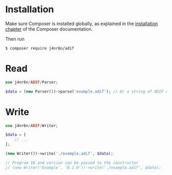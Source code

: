 Installation
============

Make sure Composer is installed globally, as explained in the
[installation chapter](https://getcomposer.org/doc/00-intro.md)
of the Composer documentation.

Then run

```console
$ composer require j4nr6n/adif
```

Read
====

```php
use j4nr6n/ADIF/Parser;

$data = (new Parser())->parse('example.adif'); // Or a string of ADIF encoded data
```

Write
=====

```php
use j4nr6n/ADIF/Writer;

$data = [
    // ...
];

(new Writer())->write('./example.adif', $data);

// Program ID and version can be passed to the constructor
// (new Writer('Example', '0.1.0'))->write('./example.adif', $data);
```
